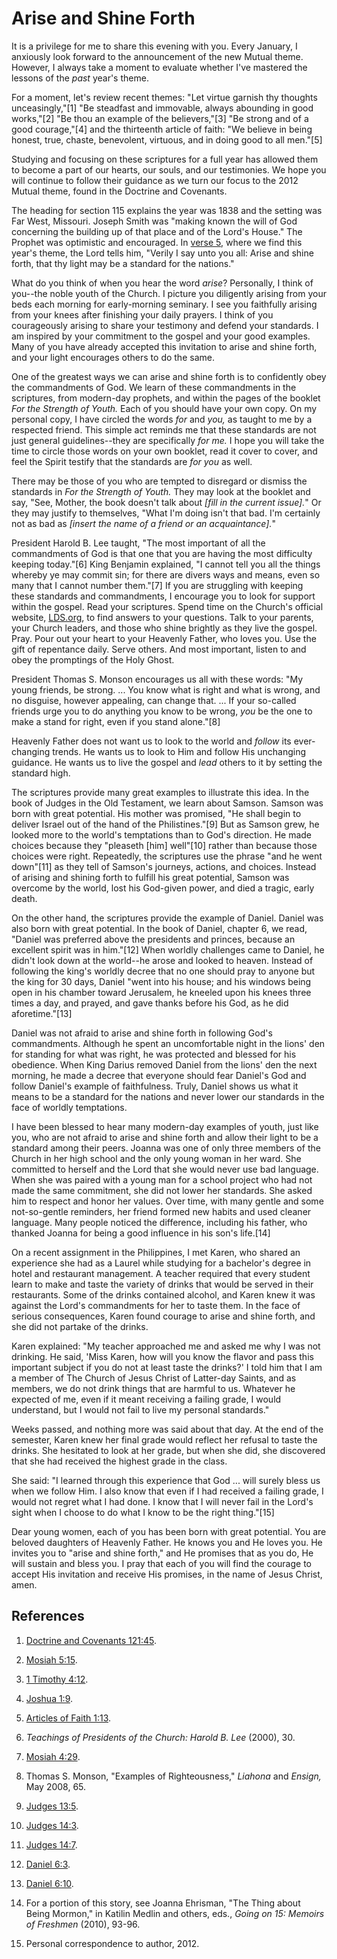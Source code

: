 # Arise and Shine Forth

It is a privilege for me to share this evening with you. Every January, I
anxiously look forward to the announcement of the new Mutual theme. However, I
always take a moment to evaluate whether I've mastered the lessons of the
_past_ year's theme.

For a moment, let's review recent themes: "Let virtue garnish thy thoughts
unceasingly,"[1] "Be steadfast and immovable, always abounding in good
works,"[2] "Be thou an example of the believers,"[3] "Be strong and of a good
courage,"[4] and the thirteenth article of faith: "We believe in being honest,
true, chaste, benevolent, virtuous, and in doing good to all men."[5]

Studying and focusing on these scriptures for a full year has allowed them to
become a part of our hearts, our souls, and our testimonies. We hope you will
continue to follow their guidance as we turn our focus to the 2012 Mutual
theme, found in the Doctrine and Covenants.

The heading for section 115 explains the year was 1838 and the setting was Far
West, Missouri. Joseph Smith was "making known the will of God concerning the
building up of that place and of the Lord's House." The Prophet was optimistic
and encouraged. In [verse 5](/scriptures/dc-testament/dc/115.5?lang=eng#4),
where we find this year's theme, the Lord tells him, "Verily I say unto you
all: Arise and shine forth, that thy light may be a standard for the nations."

What do you think of when you hear the word _arise_? Personally, I think of
you--the noble youth of the Church. I picture you diligently arising from your
beds each morning for early-morning seminary. I see you faithfully arising
from your knees after finishing your daily prayers. I think of you
courageously arising to share your testimony and defend your standards. I am
inspired by your commitment to the gospel and your good examples. Many of you
have already accepted this invitation to arise and shine forth, and your light
encourages others to do the same.

One of the greatest ways we can arise and shine forth is to confidently obey
the commandments of God. We learn of these commandments in the scriptures,
from modern-day prophets, and within the pages of the booklet _For the
Strength of Youth._ Each of you should have your own copy. On my personal
copy, I have circled the words _for_ and _you,_ as taught to me by a respected
friend. This simple act reminds me that these standards are not just general
guidelines--they are specifically _for me._ I hope you will take the time to
circle those words on your own booklet, read it cover to cover, and feel the
Spirit testify that the standards are _for you_ as well.

There may be those of you who are tempted to disregard or dismiss the
standards in _For the Strength of Youth._ They may look at the booklet and
say, "See, Mother, the book doesn't talk about _[fill in the current issue]._"
Or they may justify to themselves, "What I'm doing isn't that bad. I'm
certainly not as bad as _[insert the name of a friend or an acquaintance]._"

President Harold B. Lee taught, "The most important of all the commandments of
God is that one that you are having the most difficulty keeping today."[6]
King Benjamin explained, "I cannot tell you all the things whereby ye may
commit sin; for there are divers ways and means, even so many that I cannot
number them."[7] If you are struggling with keeping these standards and
commandments, I encourage you to look for support within the gospel. Read your
scriptures. Spend time on the Church's official website,
[LDS.org](http://www.lds.org/?lang=eng), to find answers to your questions.
Talk to your parents, your Church leaders, and those who shine brightly as
they live the gospel. Pray. Pour out your heart to your Heavenly Father, who
loves you. Use the gift of repentance daily. Serve others. And most important,
listen to and obey the promptings of the Holy Ghost.

President Thomas S. Monson encourages us all with these words: "My young
friends, be strong. ... You know what is right and what is wrong, and no
disguise, however appealing, can change that. ... If your so-called friends urge
you to do anything you know to be wrong, _you_ be the one to make a stand for
right, even if you stand alone."[8]

Heavenly Father does not want us to look to the world and _follow_ its ever-
changing trends. He wants us to look to Him and follow His unchanging
guidance. He wants us to live the gospel and _lead_ others to it by setting
the standard high.

The scriptures provide many great examples to illustrate this idea. In the
book of Judges in the Old Testament, we learn about Samson. Samson was born
with great potential. His mother was promised, "He shall begin to deliver
Israel out of the hand of the Philistines."[9] But as Samson grew, he looked
more to the world's temptations than to God's direction. He made choices
because they "pleaseth [him] well"[10] rather than because those choices were
right. Repeatedly, the scriptures use the phrase "and he went down"[11] as
they tell of Samson's journeys, actions, and choices. Instead of arising and
shining forth to fulfill his great potential, Samson was overcome by the
world, lost his God-given power, and died a tragic, early death.

On the other hand, the scriptures provide the example of Daniel. Daniel was
also born with great potential. In the book of Daniel, chapter 6, we read,
"Daniel was preferred above the presidents and princes, because an excellent
spirit was in him."[12] When worldly challenges came to Daniel, he didn't look
down at the world--he arose and looked to heaven. Instead of following the
king's worldly decree that no one should pray to anyone but the king for 30
days, Daniel "went into his house; and his windows being open in his chamber
toward Jerusalem, he kneeled upon his knees three times a day, and prayed, and
gave thanks before his God, as he did aforetime."[13]

Daniel was not afraid to arise and shine forth in following God's
commandments. Although he spent an uncomfortable night in the lions' den for
standing for what was right, he was protected and blessed for his obedience.
When King Darius removed Daniel from the lions' den the next morning, he made
a decree that everyone should fear Daniel's God and follow Daniel's example of
faithfulness. Truly, Daniel shows us what it means to be a standard for the
nations and never lower our standards in the face of worldly temptations.

I have been blessed to hear many modern-day examples of youth, just like you,
who are not afraid to arise and shine forth and allow their light to be a
standard among their peers. Joanna was one of only three members of the Church
in her high school and the only young woman in her ward. She committed to
herself and the Lord that she would never use bad language. When she was
paired with a young man for a school project who had not made the same
commitment, she did not lower her standards. She asked him to respect and
honor her values. Over time, with many gentle and some not-so-gentle
reminders, her friend formed new habits and used cleaner language. Many people
noticed the difference, including his father, who thanked Joanna for being a
good influence in his son's life.[14]

On a recent assignment in the Philippines, I met Karen, who shared an
experience she had as a Laurel while studying for a bachelor's degree in hotel
and restaurant management. A teacher required that every student learn to make
and taste the variety of drinks that would be served in their restaurants.
Some of the drinks contained alcohol, and Karen knew it was against the Lord's
commandments for her to taste them. In the face of serious consequences, Karen
found courage to arise and shine forth, and she did not partake of the drinks.

Karen explained: "My teacher approached me and asked me why I was not
drinking. He said, 'Miss Karen, how will you know the flavor and pass this
important subject if you do not at least taste the drinks?' I told him that I
am a member of The Church of Jesus Christ of Latter-day Saints, and as
members, we do not drink things that are harmful to us. Whatever he expected
of me, even if it meant receiving a failing grade, I would understand, but I
would not fail to live my personal standards."

Weeks passed, and nothing more was said about that day. At the end of the
semester, Karen knew her final grade would reflect her refusal to taste the
drinks. She hesitated to look at her grade, but when she did, she discovered
that she had received the highest grade in the class.

She said: "I learned through this experience that God ... will surely bless us
when we follow Him. I also know that even if I had received a failing grade, I
would not regret what I had done. I know that I will never fail in the Lord's
sight when I choose to do what I know to be the right thing."[15]

Dear young women, each of you has been born with great potential. You are
beloved daughters of Heavenly Father. He knows you and He loves you. He
invites you to "arise and shine forth," and He promises that as you do, He
will sustain and bless you. I pray that each of you will find the courage to
accept His invitation and receive His promises, in the name of Jesus Christ,
amen.

## References

  1. [Doctrine and Covenants 121:45](https://www.lds.org/scriptures/dc-testament/dc/121.45?lang=eng#44).

  2. [Mosiah 5:15](https://www.lds.org/scriptures/bofm/mosiah/5.15?lang=eng#14).

  3. [1 Timothy 4:12](https://www.lds.org/scriptures/nt/1-tim/4.12?lang=eng#11).

  4. [Joshua 1:9](https://www.lds.org/scriptures/ot/josh/1.9?lang=eng#8).

  5. [Articles of Faith 1:13](https://www.lds.org/scriptures/pgp/a-of-f/1.13?lang=eng#12).

  6. _Teachings of Presidents of the Church: Harold B. Lee_ (2000), 30.

  7. [Mosiah 4:29](https://www.lds.org/scriptures/bofm/mosiah/4.29?lang=eng#28).

  8. Thomas S. Monson, "Examples of Righteousness," _Liahona_ and _Ensign,_ May 2008, 65.

  9. [Judges 13:5](https://www.lds.org/scriptures/ot/judg/13.5?lang=eng#4).

  10. [Judges 14:3](https://www.lds.org/scriptures/ot/judg/14.3?lang=eng#2).

  11. [Judges 14:7](https://www.lds.org/scriptures/ot/judg/14.7?lang=eng#6).

  12. [Daniel 6:3](https://www.lds.org/scriptures/ot/dan/6.3?lang=eng#2).

  13. [Daniel 6:10](https://www.lds.org/scriptures/ot/dan/6.10?lang=eng#9).

  14. For a portion of this story, see Joanna Ehrisman, "The Thing about Being Mormon," in Katilin Medlin and others, eds., _Going on 15: Memoirs of Freshmen_ (2010), 93-96.

  15. Personal correspondence to author, 2012.

